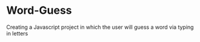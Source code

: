 # Word-Guess
Creating a Javascript project in which the user will guess a word via typing in letters
